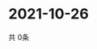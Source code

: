 # 2021-10-26
  共 0条

  <!-- BEGIN -->
  <!-- 最后更新时间Tue Oct 26 2021 15:03:30 GMT+0000 (Coordinated Universal Time) -->
  
  <!-- END -->
  
  